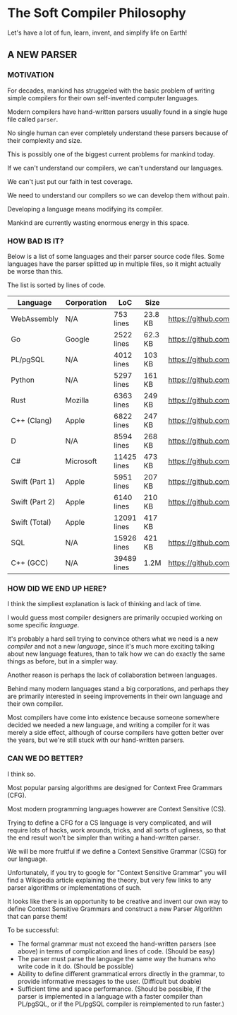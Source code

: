 # The Soft Compiler Philosophy

Let's have a lot of fun, learn, invent, and simplify life on Earth!

## A NEW PARSER

### MOTIVATION

For decades, mankind has struggeled with the basic problem of writing
simple compilers for their own self-invented computer languages.

Modern compilers have hand-written parsers usually found in a single huge file called `parser`.

No single human can ever completely understand these parsers because of
their complexity and size.

This is possibly one of the biggest current problems for mankind today.

If we can't understand our compilers, we can't understand our languages.

We can't just put our faith in test coverage.

We need to understand our compilers so we can develop them without pain.

Developing a language means modifying its compiler.

Mankind are currently wasting enormous energy in this space.

### HOW BAD IS IT?

Below is a list of some languages and their parser source code files.
Some languages have the parser splitted up in multiple files,
so it might actually be worse than this.

The list is sorted by lines of code.

Language | Corporation | LoC | Size | Parser
-------- | ----------- | --- | ---- | ------
WebAssembly | N/A | 753 lines | 23.8 KB | https://github.com/WebAssembly/spec/blob/master/interpreter/text/parser.mly
Go | Google | 2522 lines | 62.3 KB | https://github.com/golang/go/blob/master/src/go/parser/parser.go
PL/pgSQL | N/A | 4012 lines | 103 KB | https://github.com/postgres/postgres/blob/master/src/pl/plpgsql/src/pl_gram.y
Python | N/A | 5297 lines | 161 KB | https://github.com/python/cpython/blob/master/Python/ast.c
Rust | Mozilla | 6363 lines | 249 KB | https://github.com/rust-lang/rust/blob/master/src/libsyntax/parse/parser.rs
C++ (Clang) | Apple | 6822 lines  | 247 KB | https://github.com/llvm-mirror/clang/blob/master/lib/Parse/ParseDecl.cpp
D | N/A | 8594 lines | 268 KB | https://github.com/dlang/dmd/blob/master/src/ddmd/parse.d
C# | Microsoft | 11425 lines | 473 KB | https://github.com/dotnet/roslyn/blob/master/src/Compilers/CSharp/Portable/Parser/LanguageParser.cs
Swift (Part 1) | Apple | 5951 lines | 207 KB | https://github.com/apple/swift/blob/master/lib/ParseSIL/ParseSIL.cpp
Swift (Part 2) | Apple | 6140 lines | 210 KB | https://github.com/apple/swift/blob/master/lib/Parse/ParseDecl.cpp
Swift (Total) | Apple | 12091 lines | 417 KB
SQL | N/A | 15926 lines | 421 KB | https://github.com/postgres/postgres/blob/master/src/backend/parser/gram.y
C++ (GCC) | N/A | 39489 lines | 1.2M | https://github.com/gcc-mirror/gcc/blob/master/gcc/cp/parser.c

### HOW DID WE END UP HERE?

I think the simpliest explanation is lack of thinking and lack of time.

I would guess most compiler designers are primarily occupied working on some specific *language*.

It's probably a hard sell trying to convince others what we need is a new *compiler* and not a new *language*,
since it's much more exciting talking about new language features,
than to talk how we can do exactly the same things as before,
but in a simpler way.

Another reason is perhaps the lack of collaboration between languages.

Behind many modern languages stand a big corporations,
and perhaps they are primarily interested in seeing improvements in their
own language and their own compiler.

Most compilers have come into existence because someone somewhere decided we
needed a new language, and writing a compiler for it was merely a side effect,
although of course compilers have gotten better over the years,
but we're still stuck with our hand-written parsers.

### CAN WE DO BETTER?

I think so.

Most popular parsing algorithms are designed for Context Free Grammars (CFG).

Most modern programming languages however are Context Sensitive (CS).

Trying to define a CFG for a CS language is very complicated,
and will require lots of hacks, work arounds, tricks, and
all sorts of ugliness, so that the end result won't be simpler
than writing a hand-written parser.

We will be more fruitful if we define a Context Sensitive Grammar (CSG)
for our language.

Unfortunately, if you try to google for "Context Sensitive Grammar"
you will find a Wikipedia article explaining the theory,
but very few links to any parser algorithms or implementations of such.

It looks like there is an opportunity to be creative and invent our
own way to define Context Sensitive Grammars and construct a new
Parser Algorithm that can parse them!

To be successful:

* The formal grammar must not exceed the hand-written parsers (see above) in terms of complication and lines of code. (Should be easy)
* The parser must parse the language the same way the humans who write code in it do. (Should be possible)
* Ability to define different grammatical errors directly in the grammar, to provide informative messages to the user. (Difficult but doable)
* Sufficient time and space performance. (Should be possible, if the parser is implemented in a language with a faster compiler than PL/pgSQL, or if the PL/pgSQL compiler is reimplemented to run faster.)
